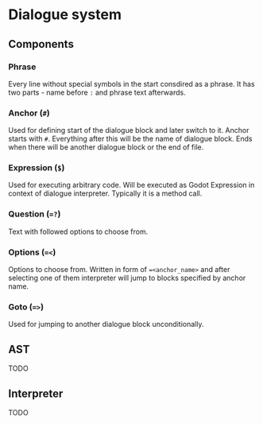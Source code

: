 # Dialogue system

## Components

### Phrase
Every line without special symbols in the start consdired as a phrase.
It has two parts - name before `:` and phrase text afterwards.

### Anchor (`#`)
Used for defining start of the dialogue block and later switch to it.
Anchor starts with `#`. Everything after this will be the name of dialogue block.
Ends when there will be another dialogue block or the end of file.

### Expression (`$`)
Used for executing arbitrary code. Will be executed as Godot Expression in context of dialogue interpreter.
Typically it is a method call.

### Question (`=?`)
Text with followed options to choose from.

### Options (`=<`)
Options to choose from. Written in form of `=<anchor_name>` and after selecting 
one of them interpreter will jump to blocks specified by anchor name.

### Goto (`=>`)
Used for jumping to another dialogue block unconditionally.

## AST
TODO

## Interpreter
TODO

